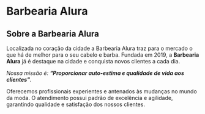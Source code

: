 <!DOCTYPE html>
<html>
<H1>Barbearia Alura</H1>

<h2>Sobre a Barbearia Alura</h2>

<p1>Localizada no coração da cidade a Barbearia Alura traz para o mercado o que há de melhor para o seu cabelo e barba. Fundada em 2019, a <strong>Barbearia Alura</strong> já é destaque na cidade e conquista novos clientes a cada dia.</p1>

<p2><em>Nossa missão é: <strong>"Proporcionar auto-estima e qualidade de vida aos clientes"</strong>.</em></p2>

<p3>Oferecemos profissionais experientes e antenados às mudanças no mundo da moda. O atendimento possui padrão de excelência e agilidade, garantindo qualidade e satisfação dos nossos clientes.</p3>
</html>
